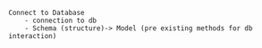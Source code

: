     Connect to Database
        - connection to db
        - Schema (structure)-> Model (pre existing methods for db interaction) 